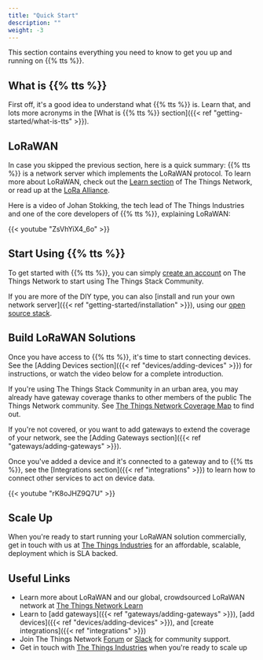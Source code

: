 ```yaml
---
title: "Quick Start"
description: ""
weight: -3
---
```


This section contains everything you need to know to get you up and running on {{% tts %}}.

<!--more-->

## What is {{% tts %}}

First off, it's a good idea to understand what {{% tts %}} is. Learn that, and lots more acronyms in the [What is {{% tts %}} section]({{< ref "getting-started/what-is-tts" >}}).

## LoRaWAN

In case you skipped the previous section, here is a quick summary: {{% tts %}} is a network server which implements the LoRaWAN protocol. To learn more about LoRaWAN, check out the [Learn section](https://thethingsnetwork.org/docs/lorawan) of The Things Network, or read up at the [LoRa Alliance](https://lora-alliance.org).

Here is a video of Johan Stokking, the tech lead of The Things Industries and one of the core developers of {{% tts %}}, explaining LoRaWAN:

{{< youtube "ZsVhYiX4_6o" >}}

## Start Using {{% tts %}}

To get started with {{% tts %}}, you can simply [create an account](https://console.cloud.thethings.network) on The Things Network to start using The Things Stack Community. 

If you are more of the DIY type, you can also [install and run your own network server]({{< ref "getting-started/installation" >}}), using our [open source stack](https://github.com/TheThingsNetwork/lorawan-stack).

## Build LoRaWAN Solutions

Once you have access to {{% tts %}}, it's time to start connecting devices. See the [Adding Devices section]({{< ref "devices/adding-devices" >}}) for instructions, or watch the video below for a complete introduction.

If you're using The Things Stack Community in an urban area, you may already have gateway coverage thanks to other members of the public The Things Network community. See [The Things Network Coverage Map](https://www.thethingsnetwork.org/map) to find out.

If you're not covered, or you want to add gateways to extend the coverage of your network, see the [Adding Gateways section]({{< ref "gateways/adding-gateways" >}}).

Once you've added a device and it's connected to a gateway and to {{% tts %}}, see the [Integrations section]({{< ref "integrations" >}}) to learn how to connect other services to act on device data.

{{< youtube "rK8oJHZ9Q7U" >}}

## Scale Up

When you're ready to start running your LoRaWAN solution commercially, get in touch with us at [The Things Industries](https://thethingsindustries.com) for an affordable, scalable, deployment which is SLA backed.

## Useful Links

- Learn more about LoRaWAN and our global, crowdsourced LoRaWAN network at [The Things Network Learn](https://thethingsnetwork.org/docs)
- Learn to [add gateways]({{< ref "gateways/adding-gateways" >}}), [add devices]({{< ref "devices/adding-devices" >}}), and [create integrations]({{< ref "integrations" >}})
- Join The Things Network [Forum](https://www.thethingsnetwork.org/forum/) or [Slack](https://thethingsnetwork.slack.com/) for community support.
- Get in touch with [The Things Industries](https://thethingsindustries.com) when you're ready to scale up
